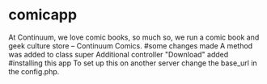 # comicapp
At Continuum, we love comic books, so much so, we run a comic book and geek culture store – Continuum Comics. 
#some changes made
A method was added to class super
Additional controller "Download" added
#installing this app
To set up this on another server change the base_url in the config.php.
